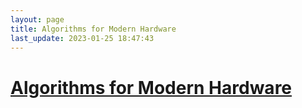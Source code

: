 ```yaml
---
layout: page
title: Algorithms for Modern Hardware
last_update: 2023-01-25 18:47:43
---
```


# [Algorithms for Modern Hardware](https://en.algorithmica.org/hpc/)
